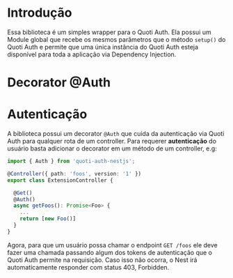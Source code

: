 # Introdução
Essa biblioteca é um simples wrapper para o Quoti Auth. Ela possui um Module global que recebe os mesmos parâmetros que o método `setup()` do Quoti Auth e permite que uma única instância do Quoti Auth esteja disponível para toda a aplicação via Dependency Injection.

# Decorator @Auth

# Autenticação
A biblioteca possui um decorator `@Auth` que cuida da autenticação via Quoti Auth para qualquer rota de um controller. Para requerer **autenticação** do usuário basta adicionar o decorator em um método de um controller, e.g: 

```ts
import { Auth } from 'quoti-auth-nestjs';

@Controller({ path: 'foos', version: '1' })
export class ExtensionController {

  @Get()
  @Auth()
  async getFoos(): Promise<Foo> {
    ...
    return [new Foo()]
  }
}
```

Agora, para que um usuário possa chamar o endpoint `GET /foos` ele deve fazer uma chamada passando algum dos tokens de autenticação que o Quoti Auth permite na requisição. Caso isso não ocorra, o Nest irá automaticamente responder com status 403, Forbidden.
